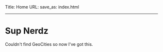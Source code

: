 Title: Home
URL:
save_as: index.html

---
# Sup Nerdz
Couldn't find GeoCities so now I've got this.

